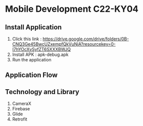 # Mobile Development C22-KY04

## Install Application
1. Click this link : https://drive.google.com/drive/folders/0B-CNQ3Ge45BwcUZxempfQkVuNjA?resourcekey=0-I7hYOcXvSyfZT6SXXXBWJQ
2. Install APK : apk-debug.apk
3. Run the application

## Application Flow

## Technology and Library
1. CameraX
2. Firebase
3. Glide
4. Retrofit
